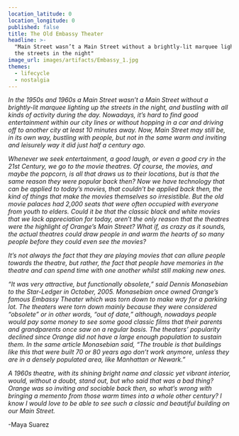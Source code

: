```yaml
---
location_latitude: 0
location_longitude: 0
published: false
title: The Old Embassy Theater
headline: >-
  "Main Street wasn’t a Main Street without a brightly-lit marquee lighting up
  the streets in the night"
image_url: images/artifacts/Embassy_1.jpg
themes:
  - lifecycle
  - nostalgia
---
```

_In the 1950s and 1960s a Main Street wasn’t a Main Street without a brightly-lit marquee lighting up the streets in the night, and bustling with all kinds of activity during the day. Nowadays, it’s hard to find good entertainment within our city lines or without hopping in a car and driving off to another city at least 10 minutes away. Now, Main Street may still be, in its own way, bustling with people, but not in the same warm and inviting and leisurely way it did just half a century ago._

_Whenever we seek entertainment, a good laugh, or even a good cry in the 21st Century, we go to the movie theatres. Of course, the movies, and maybe the popcorn, is all that draws us to their locations, but is that the same reason they were popular back then? Now we have technology that can be applied to today’s movies, that couldn’t be applied back then, the kind of things that make the movies themselves so irresistible. But the old movie palaces had 2,000 seats that were often occupied with everyone from youth to elders. Could it be that the classic black and white movies that we lack appreciation for today, aren’t the only reason that the theatres were the highlight of Orange’s Main Street? What if, as crazy as it sounds, the actual theatres could draw people in and warm the hearts of so many people before they could even see the movies?_

_It’s not always the fact that they are playing movies that can allure people towards the theatre, but rather, the fact that people have memories in the theatre and can spend time with one another whilst still making new ones._

_“It was very attractive, but functionally obsolete,” said Dennis Monasebian to the Star-Ledger in October, 2005. Monasebian once owned Orange’s famous Embassy Theater which was torn down to make way for a parking lot. The theaters were torn down mainly because they were considered “obsolete” or in other words, “out of date,” although, nowadays people would pay some money to see some good classic films that their parents and grandparents once saw on a regular basis. The theaters’ popularity declined since Orange did not have a large enough population to sustain them.  In the same article Monasebian said, “The trouble is that buildings like this that were built 70 or 80 years ago don’t work anymore, unless they are in a densely populated area, like Manhattan or Newark.”_

_A 1960s theatre, with its shining bright name and classic yet vibrant interior, would, without a doubt, stand out, but who said that was a bad thing? Orange was so inviting and sociable back then, so what’s wrong with bringing a memento from those warm times into a whole other century? I know I would love to be able to see such a classic and beautiful building on our Main Street._

-Maya Suarez

